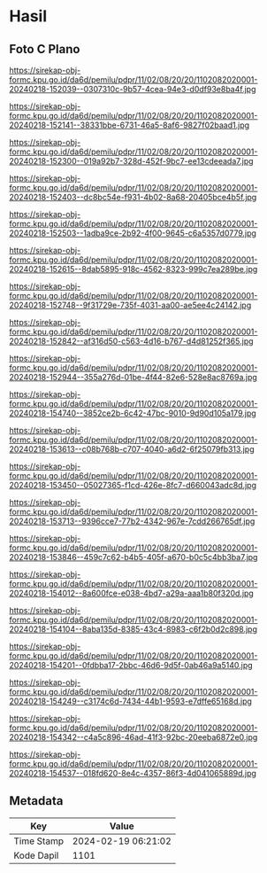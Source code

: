 # Hasil

## Foto C Plano

https://sirekap-obj-formc.kpu.go.id/da6d/pemilu/pdpr/11/02/08/20/20/1102082020001-20240218-152039--0307310c-9b57-4cea-94e3-d0df93e8ba4f.jpg

https://sirekap-obj-formc.kpu.go.id/da6d/pemilu/pdpr/11/02/08/20/20/1102082020001-20240218-152141--38331bbe-6731-46a5-8af6-9827f02baad1.jpg

https://sirekap-obj-formc.kpu.go.id/da6d/pemilu/pdpr/11/02/08/20/20/1102082020001-20240218-152300--019a92b7-328d-452f-9bc7-ee13cdeeada7.jpg

https://sirekap-obj-formc.kpu.go.id/da6d/pemilu/pdpr/11/02/08/20/20/1102082020001-20240218-152403--dc8bc54e-f931-4b02-8a68-20405bce4b5f.jpg

https://sirekap-obj-formc.kpu.go.id/da6d/pemilu/pdpr/11/02/08/20/20/1102082020001-20240218-152503--1adba9ce-2b92-4f00-9645-c6a5357d0779.jpg

https://sirekap-obj-formc.kpu.go.id/da6d/pemilu/pdpr/11/02/08/20/20/1102082020001-20240218-152615--8dab5895-918c-4562-8323-999c7ea289be.jpg

https://sirekap-obj-formc.kpu.go.id/da6d/pemilu/pdpr/11/02/08/20/20/1102082020001-20240218-152748--9f31729e-735f-4031-aa00-ae5ee4c24142.jpg

https://sirekap-obj-formc.kpu.go.id/da6d/pemilu/pdpr/11/02/08/20/20/1102082020001-20240218-152842--af316d50-c563-4d16-b767-d4d81252f365.jpg

https://sirekap-obj-formc.kpu.go.id/da6d/pemilu/pdpr/11/02/08/20/20/1102082020001-20240218-152944--355a276d-01be-4f44-82e6-528e8ac8769a.jpg

https://sirekap-obj-formc.kpu.go.id/da6d/pemilu/pdpr/11/02/08/20/20/1102082020001-20240218-154740--3852ce2b-6c42-47bc-9010-9d90d105a179.jpg

https://sirekap-obj-formc.kpu.go.id/da6d/pemilu/pdpr/11/02/08/20/20/1102082020001-20240218-153613--c08b768b-c707-4040-a6d2-6f25079fb313.jpg

https://sirekap-obj-formc.kpu.go.id/da6d/pemilu/pdpr/11/02/08/20/20/1102082020001-20240218-153450--05027365-f1cd-426e-8fc7-d660043adc8d.jpg

https://sirekap-obj-formc.kpu.go.id/da6d/pemilu/pdpr/11/02/08/20/20/1102082020001-20240218-153713--9396cce7-77b2-4342-967e-7cdd266765df.jpg

https://sirekap-obj-formc.kpu.go.id/da6d/pemilu/pdpr/11/02/08/20/20/1102082020001-20240218-153846--459c7c62-b4b5-405f-a670-b0c5c4bb3ba7.jpg

https://sirekap-obj-formc.kpu.go.id/da6d/pemilu/pdpr/11/02/08/20/20/1102082020001-20240218-154012--8a600fce-e038-4bd7-a29a-aaa1b80f320d.jpg

https://sirekap-obj-formc.kpu.go.id/da6d/pemilu/pdpr/11/02/08/20/20/1102082020001-20240218-154104--8aba135d-8385-43c4-8983-c6f2b0d2c898.jpg

https://sirekap-obj-formc.kpu.go.id/da6d/pemilu/pdpr/11/02/08/20/20/1102082020001-20240218-154201--0fdbba17-2bbc-46d6-9d5f-0ab46a9a5140.jpg

https://sirekap-obj-formc.kpu.go.id/da6d/pemilu/pdpr/11/02/08/20/20/1102082020001-20240218-154249--c3174c6d-7434-44b1-9593-e7dffe65168d.jpg

https://sirekap-obj-formc.kpu.go.id/da6d/pemilu/pdpr/11/02/08/20/20/1102082020001-20240218-154342--c4a5c896-46ad-41f3-92bc-20eeba6872e0.jpg

https://sirekap-obj-formc.kpu.go.id/da6d/pemilu/pdpr/11/02/08/20/20/1102082020001-20240218-154537--018fd620-8e4c-4357-86f3-4d041065889d.jpg


## Metadata

| Key        | Value               |
| ---------- | ------------------- |
| Time Stamp | 2024-02-19 06:21:02 |
| Kode Dapil | 1101                |



